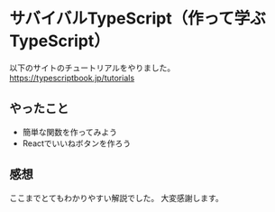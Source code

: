 # サバイバルTypeScript（作って学ぶTypeScript）

以下のサイトのチュートリアルをやりました。
https://typescriptbook.jp/tutorials

## やったこと
- 簡単な関数を作ってみよう
- Reactでいいねボタンを作ろう

## 感想
ここまでとてもわかりやすい解説でした。
大変感謝します。